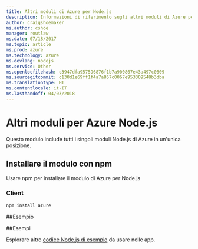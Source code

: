 ```yaml
---
title: Altri moduli di Azure per Node.js
description: Informazioni di riferimento sugli altri moduli di Azure per Node.js
author: craigshoemaker
ms.author: cshoe
manager: routlaw
ms.date: 07/18/2017
ms.topic: article
ms.prod: azure
ms.technology: azure
ms.devlang: nodejs
ms.service: Other
ms.openlocfilehash: c3947dfa957596876f1b7a900867e43a497c0609
ms.sourcegitcommit: c130d1e69ff1f4a7a857c0067e953309548b3dba
ms.translationtype: HT
ms.contentlocale: it-IT
ms.lasthandoff: 04/03/2018
---
```

# <a name="other-modules-for-azure-nodejs"></a>Altri moduli per Azure Node.js

Questo modulo include tutti i singoli moduli Node.js di Azure in un'unica posizione.

## <a name="install-the-module-with-npm"></a>Installare il modulo con npm

Usare npm per installare il modulo di Azure per Node.js

### <a name="client"></a>Client

```bash
npm install azure
```

##<a name="example"></a>Esempio

##<a name="samples"></a>Esempi

Esplorare altro [codice Node.js di esempio](https://azure.microsoft.com/resources/samples/?platform=nodejs) da usare nelle app.

